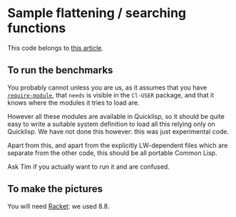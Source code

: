# Sample flattening / searching functions
This code belongs to [this article](https://www.tfeb.org/fragments/2023/03/26/measuring-some-tree-traversing-functions/).

## To run the benchmarks
You probably cannot unless you are us, as it assumes that you have [`require-module`](https://tfeb.github.io/tfeb-lisp-tools/#requiring-modules-with-searching-require-module), that `needs` is visible in the `Cl-USER` package, and that it knows where the modules it tries to load are.

However all these modules are available in Quicklisp, so it should be quite easy to write a suitable system definition to load all this relying only on Quicklisp.  We have not done this however: this was just experimental code.

Apart from this, and apart from the explicitly LW-dependent files which are separate from the other code, this should be all portable Common Lisp.

Ask Tim if you actually want to run it and are confused.

## To make the pictures
You will need [Racket](https://racket-lang.org/): we used 8.8.
